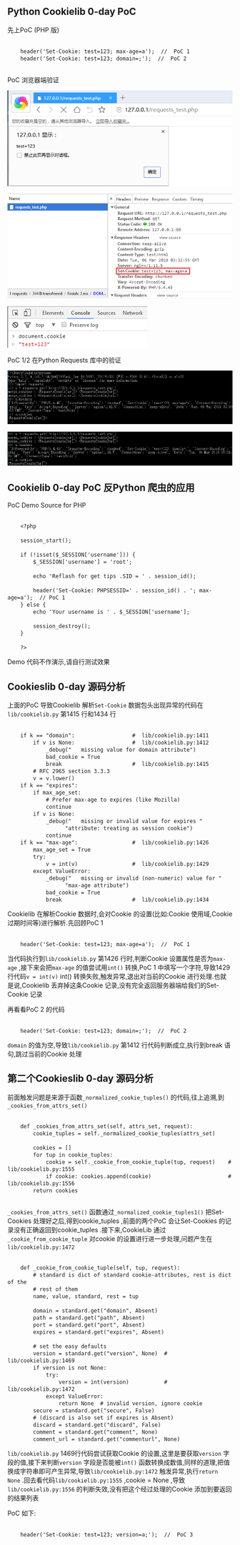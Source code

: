 
##  Python Cookielib 0-day PoC

  先上PoC (PHP 版)

```

    header('Set-Cookie: test=123; max-age=a');  //  PoC 1
    header('Set-Cookie: test=123; domain=;');  //  PoC 2
    
```

  PoC 浏览器端验证

![](picture/poc2_in_browser.png)

![](picture/poc2_in_browser_network.png)

![](picture/poc2_in_browser_console.png)

  PoC 1/2 在Python Requests 库中的验证

![](picture/poc1_in_python.png)

![](picture/poc2_in_python.png)


##  Cookielib 0-day PoC 反Python 爬虫的应用

  PoC Demo Source for PHP 

```

    <?php

    session_start();

    if (!isset($_SESSION['username'])) {
        $_SESSION['username'] = 'root';

        echo 'Reflash for get tips .SID = ' . session_id();

        header('Set-Cookie: PHPSESSID=' . session_id() . '; max-age=a');  // PoC 1
    } else {
        echo 'Your username is ' . $_SESSION['username'];

        session_destroy();
    }

    ?>

```

  Demo 代码不作演示,请自行测试效果
  

##  Cookieslib 0-day 源码分析

  上面的PoC 导致Cookielib 解析`Set-Cookie` 数据包头出现异常的代码在`lib/cookielib.py` 第1415 行和1434 行

```

    if k == "domain":                  #  lib/cookielib.py:1411
        if v is None:                  #  lib/cookielib.py:1412
            _debug("   missing value for domain attribute")
            bad_cookie = True
            break                      #  lib/cookielib.py:1415
        # RFC 2965 section 3.3.3
        v = v.lower()
    if k == "expires":
        if max_age_set:
            # Prefer max-age to expires (like Mozilla)
            continue
        if v is None:
            _debug("   missing or invalid value for expires "
                  "attribute: treating as session cookie")
            continue
    if k == "max-age":                 #  lib/cookielib.py:1426
        max_age_set = True
        try:
            v = int(v)                 #  lib/cookielib.py:1429
        except ValueError:
            _debug("   missing or invalid (non-numeric) value for "
                  "max-age attribute")
            bad_cookie = True
            break                      #  lib/cookielib.py:1434

```

  Cookielib 在解析Cookie 数据时,会对Cookie 的设置(比如:Cookie 使用域,Cookie 过期时间等)进行解析.先回顾PoC 1 
  
```

    header('Set-Cookie: test=123; max-age=a');  //  PoC 1

```
  
  当代码执行到`lib/cookielib.py` 第1426 行时,判断Cookie 设置属性是否为`max-age` ,接下来会把`max-age` 的值尝试用`int()` 转换,PoC 1 中填写一个字符,导致1429 行代码`v = int(v)` int() 转换失败,触发异常,退出对当前的Cookie 进行处理.也就是说,Cookielib 丢弃掉这条Cookie 记录,没有完全返回服务器端给我们的Set-Cookie 记录

  再看看PoC 2 的代码

```

    header('Set-Cookie: test=123; domain=;');  //  PoC 2

```
  
  `domain` 的值为空,导致`lib/cookielib.py` 第1412 行代码判断成立,执行到break 语句,跳过当前的Cookie 处理


##  第二个Cookieslib 0-day 源码分析

  前面触发问题是来源于函数`_normalized_cookie_tuples()` 的代码,往上追溯,到`_cookies_from_attrs_set()`

```

    def _cookies_from_attrs_set(self, attrs_set, request):
        cookie_tuples = self._normalized_cookie_tuples(attrs_set)

        cookies = []
        for tup in cookie_tuples:
            cookie = self._cookie_from_cookie_tuple(tup, request)    #  lib/cookielib.py:1555
            if cookie: cookies.append(cookie)                        #  lib/cookielib.py:1556
        return cookies
        
```

  `_cookies_from_attrs_set()` 函数通过`_normalized_cookie_tuples1()` 把Set-Cookies 处理好之后,得到cookie_tuples ,前面的两个PoC 会让Set-Cookies 的记录没有正确返回到cookie_tuples .接下来,CookieLib 通过`_cookie_from_cookie_tuple` 对cookie 的设置进行进一步处理,问题产生在`lib/cookielib.py:1472` 

```

    def _cookie_from_cookie_tuple(self, tup, request):
        # standard is dict of standard cookie-attributes, rest is dict of the
        # rest of them
        name, value, standard, rest = tup

        domain = standard.get("domain", Absent)
        path = standard.get("path", Absent)
        port = standard.get("port", Absent)
        expires = standard.get("expires", Absent)

        # set the easy defaults
        version = standard.get("version", None)  #  lib/cookielib.py:1469
        if version is not None:
            try:
                version = int(version)           #  lib/cookielib.py:1472
            except ValueError:
                return None  # invalid version, ignore cookie
        secure = standard.get("secure", False)
        # (discard is also set if expires is Absent)
        discard = standard.get("discard", False)
        comment = standard.get("comment", None)
        comment_url = standard.get("commenturl", None)

```

  `lib/cookielib.py` 1469行代码尝试获取Cookie 的设置,这里是要获取`version` 字段的值,接下来判断`version` 字段是否能被`int()` 函数转换成数值,同样的道理,把值换成字符串即可产生异常,导致`lib/cookielib.py:1472` 触发异常,执行`return None` .回去看代码`lib/cookielib.py:1555` ,cookie = None ,导致`lib/cookielib.py:1556` 的判断失效,没有把这个经过处理的Cookie 添加到要返回的结果列表

  PoC 如下:

```

    header('Set-Cookie: test=123; version=a;');  //  PoC 3

```

